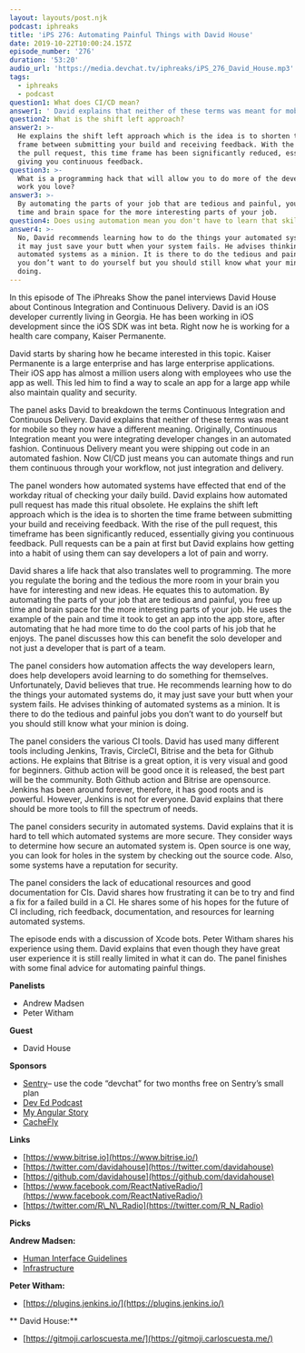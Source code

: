 ```yaml
---
layout: layouts/post.njk
podcast: iphreaks
title: 'iPS 276: Automating Painful Things with David House'
date: 2019-10-22T10:00:24.157Z
episode_number: '276'
duration: '53:20'
audio_url: 'https://media.devchat.tv/iphreaks/iPS_276_David_House.mp3'
tags:
  - iphreaks
  - podcast
question1: What does CI/CD mean?
answer1: ' David explains that neither of these terms was meant for mobile so they now have a different meaning. Originally, Continuous Integration meant you were integrating developer changes in an automated fashion. Continuous Delivery meant you were shipping out code in an automated fashion. Now CI/CD just means you can automate things and run them continuous through your workflow, not just integration and delivery.'
question2: What is the shift left approach?
answer2: >-
  He explains the shift left approach which is the idea is to shorten the time
  frame between submitting your build and receiving feedback. With the rise of
  the pull request, this time frame has been significantly reduced, essentially
  giving you continuous feedback.
question3: >-
  What is a programming hack that will allow you to do more of the development
  work you love?
answer3: >-
  By automating the parts of your job that are tedious and painful, you free up
  time and brain space for the more interesting parts of your job.
question4: Does using automation mean you don't have to learn that skill?
answer4: >-
  No, David recommends learning how to do the things your automated systems do,
  it may just save your butt when your system fails. He advises thinking of
  automated systems as a minion. It is there to do the tedious and painful jobs
  you don’t want to do yourself but you should still know what your minion is
  doing.
---
```

In this episode of The iPhreaks Show the panel interviews David House about Continous Integration and Continuous Delivery. David is an iOS developer currently living in Georgia. He has been working in iOS development since the iOS SDK was int beta.  Right now he is working for a health care company, Kaiser Permanente.

David starts by sharing how he became interested in this topic. Kaiser Permanente is a large enterprise and has large enterprise applications. Their iOS app has almost a million users along with employees who use the app as well. This led him to find a way to scale an app for a large app while also maintain quality and security. 

The panel asks David to breakdown the terms Continuous Integration and Continuous Delivery. David explains that neither of these terms was meant for mobile so they now have a different meaning. Originally, Continuous Integration meant you were integrating developer changes in an automated fashion. Continuous Delivery meant you were shipping out code in an automated fashion. Now CI/CD just means you can automate things and run them continuous through your workflow, not just integration and delivery. 

The panel wonders how automated systems have effected that end of the workday ritual of checking your daily build. David explains how automated pull request has made this ritual obsolete. He explains the shift left approach which is the idea is to shorten the time frame between submitting your build and receiving feedback. With the rise of the pull request, this timeframe has been significantly reduced, essentially giving you continuous feedback.
Pull requests can be a pain at first but David explains how getting into a habit of using them can say developers a lot of pain and worry. 

David shares a life hack that also translates well to programming. The more you regulate the boring and the tedious the more room in your brain you have for interesting and new ideas. He equates this to automation. By automating the parts of your job that are tedious and painful, you free up time and brain space for the more interesting parts of your job. He uses the example of the pain and time it took to get an app into the app store, after automating that he had more time to do the cool parts of his job that he enjoys. The panel discusses how this can benefit the solo developer and not just a developer that is part of a team.

The panel considers how automation affects the way developers learn, does help developers avoid learning to do something for themselves. Unfortunately, David believes that true. He recommends learning how to do the things your automated systems do, it may just save your butt when your system fails. He advises thinking of automated systems as a minion. It is there to do the tedious and painful jobs you don’t want to do yourself but you should still know what your minion is doing. 

The panel considers the various CI tools. David has used many different tools including Jenkins, Travis, CircleCI, Bitrise and the beta for Github actions. He explains that Bitrise is a great option, it is very visual and good for beginners. Github action will be good once it is released, the best part will be the community. Both Github action and Bitrise are opensource. Jenkins has been around forever, therefore, it has good roots and is powerful. However, Jenkins is not for everyone. David explains that there should be more tools to fill the spectrum of needs. 

The panel considers security in automated systems. David explains that it is hard to tell which automated systems are more secure. They consider ways to determine how secure an automated system is. Open source is one way, you can look for holes in the system by checking out the source code. Also, some systems have a reputation for security. 

The panel considers the lack of educational resources and good documentation for CIs. David shares how frustrating it can be to try and find a fix for a failed build in a CI. He shares some of his hopes for the future of CI including, rich feedback, documentation, and resources for learning automated systems.

The episode ends with a discussion of Xcode bots. Peter Witham shares his experience using them. David explains that even though they have great user experience it is still really limited in what it can do. The panel finishes with some final advice for automating painful things.


**Panelists**

- Andrew Madsen
- Peter Witham

**Guest**

- David House

**Sponsors**

- [Sentry](http://sentry.io/)– use the code “devchat” for two months free on Sentry’s small plan
- [Dev Ed Podcast](https://devchat.tv/dev-ed/)
- [My Angular Story](https://devchat.tv/my-angular-story/)
- [CacheFly](https://www.cachefly.com/)

**Links**

- [https://www.bitrise.io](https://www.bitrise.io/)
- [https://twitter.com/davidahouse](https://twitter.com/davidahouse)
- [https://github.com/davidahouse](https://github.com/davidahouse)
- [https://www.facebook.com/ReactNativeRadio/](https://www.facebook.com/ReactNativeRadio/)
- [https://twitter.com/R\_N\_Radio](https://twitter.com/R_N_Radio)

**Picks**

**Andrew Madsen:**

- [Human Interface Guidelines](https://developer.apple.com/design/human-interface-guidelines/)
- [Infrastructure](https://blog.andrewmadsen.com/post/146926574280/infrastructure)

**Peter Witham:**

- [https://plugins.jenkins.io/](https://plugins.jenkins.io/)

** David House:**

- [https://gitmoji.carloscuesta.me/](https://gitmoji.carloscuesta.me/)
